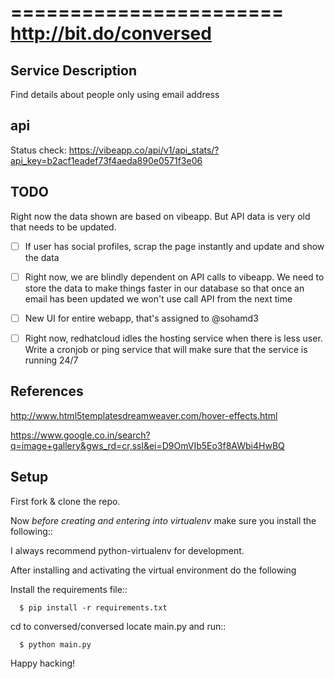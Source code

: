 =======================
http://bit.do/conversed
=======================

Service Description
-------------------

Find details about people only using email address

api
---

Status check: https://vibeapp.co/api/v1/api_stats/?api_key=b2acf1eadef73f4aeda890e0571f3e06

TODO
----

Right now the data shown are based on vibeapp.
But API data is very old that needs to be updated.

- [ ] If user has social profiles, scrap the page instantly and update and show the data

- [ ] Right now, we are blindly dependent on API calls to vibeapp. We need to store the data to make things faster in our database so that once an email has been updated we won't use call API from the next time

- [ ] New UI for entire webapp, that's assigned to @sohamd3 

- [ ] Right now, redhatcloud idles the hosting service when there is less user. Write a cronjob or ping service that will make sure that the service is running 24/7

References
----------

http://www.html5templatesdreamweaver.com/hover-effects.html

https://www.google.co.in/search?q=image+gallery&gws_rd=cr,ssl&ei=D9OmVIb5Eo3f8AWbi4HwBQ

Setup
-----

First fork & clone the repo.

Now *before creating and entering into virtualenv* make sure you install the following::

I always recommend python-virtualenv for development.

After installing and activating the virtual environment do the following

Install the requirements file::

      $ pip install -r requirements.txt

cd to conversed/conversed locate main.py and run::

      $ python main.py

Happy hacking!

